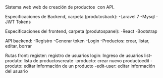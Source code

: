 Sistema web web de creación de productos  con API.


Especificaciones de Backend, carpeta (produtosback):
-Laravel 7
-Mysql
-JWT Tokens


Especificaciones del frontend, carpeta (produtospanel):
-React
-Bootstrap

API backend:
-Registro
-Generar token
-Login
-Productos: crear, listar, editar, borrar


Rutas front:
register: registro de usuarios
login: Ingreso de usuarios
list-produto: lista de productoscreate
-producto: crear nuevo productoedit
-produto: editar información de un producto
-edit-user: editar información del usuario